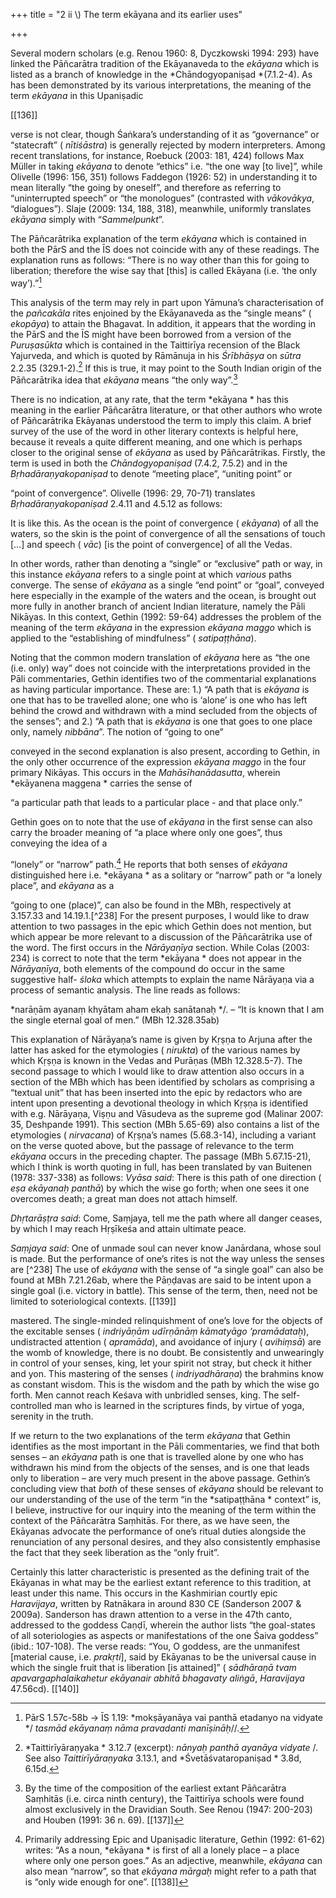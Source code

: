 +++
title = "2 ii \\) The term ekāyana and its earlier uses"

+++

Several modern scholars \(e.g. Renou 1960: 8, Dyczkowski 1994: 293\) have linked the Pāñcarātra tradition of the Ekāyanaveda to the *ekāyana* which is listed as a branch of knowledge in the *Chāndogyopaniṣad *\(7.1.2-4\). As has been demonstrated by its various interpretations, the meaning of the term *ekāyana* in this Upaniṣadic 

[^233]: 

    ĪS 16.5-7b: 
    
    > *brāhmaṇaḥ kṣatriyo vaiśyaḥ śūdro vā bhagavanmayaḥ */ *śraddhābhaktisamāyuktaḥ sampannaḥ śāntamānasaḥ *// *āstikaḥ satyasandhaś ca sadācārasamanvitaḥ */ *ācāryaṃ varayet* *pūrvaṃ bhagavacchāstrakovidam *// *tattvajñaṃ bhagavadbhaktaṃ bhagavadvaṃśasambhavam* /. 

[[136]] 

verse is not clear, though Śaṅkara’s understanding of it as “governance” or “statecraft” \( *nītiśāstra*\) is generally rejected by modern interpreters. Among recent translations, for instance, Roebuck \(2003: 181, 424\) follows Max Müller in taking *ekāyana* to denote “ethics” i.e. “the one way \[to live\]”, while Olivelle \(1996: 156, 351\) follows Faddegon \(1926: 52\) in understanding it to mean literally “the going by oneself”, and therefore as referring to “uninterrupted speech” or “the monologues” \(contrasted with *vākovākya*, “dialogues”\). Slaje \(2009: 134, 188, 318\), meanwhile, uniformly translates *ekāyana* simply with “*Sammelpunkt*”. 

The Pāñcarātrika explanation of the term *ekāyana* which is contained in both the PārS and the ĪS does not coincide with any of these readings. The explanation runs as follows: “There is no way other than this for going to liberation; therefore the wise say that \[this\] is called Ekāyana \(i.e. ‘the only way’\).”[^234] 

This analysis of the term may rely in part upon Yāmuna’s characterisation of the *pañcakāla* rites enjoined by the Ekāyanaveda as the “single means” \( *ekopāya*\) to attain the Bhagavat. In addition, it appears that the wording in the PārS and the ĪS might have been borrowed from a version of the *Puruṣasūkta* which is contained in the Taittirīya recension of the Black Yajurveda, and which is quoted by Rāmānuja in his *Śrībhāṣya* on *sūtra* 2.2.35 \(329.1-2\).[^235] If this is true, it may point to the South Indian origin of the Pāñcarātrika idea that *ekāyana* means “the only way”.[^236] 

There is no indication, at any rate, that the term *ekāyana * has this meaning in the earlier Pāñcarātra literature, or that other authors who wrote of Pāñcarātrika Ekāyanas understood the term to imply this claim. A brief survey of the use of the word in other literary contexts is helpful here, because it reveals a quite different meaning, and one which is perhaps closer to the original sense of *ekāyana* as used by Pāñcarātrikas. Firstly, the term is used in both the *Chāndogyopaniṣad* \(7.4.2, 7.5.2\) and in the *Bṛhadāraṇyakopaniṣad* to denote “meeting place”, “uniting point” or 

[^234]: PārS 1.57c-58b → ĪS 1.19: *mokṣāyanāya vai panthā etadanyo na vidyate */ *tasmād ekāyanaṃ* *nāma pravadanti manīṣināḥ*//. 

[^235]: *Taittirīyāraṇyaka * 3.12.7 \(excerpt\): *nānyaḥ panthā ayanāya vidyate* /. See also *Taittirīyāraṇyaka* 3.13.1, and *Śvetāśvataropaniṣad * 3.8d, 6.15d. 

[^236]: By the time of the composition of the earliest extant Pāñcarātra Saṃhitās \(i.e. circa ninth century\), the Taittirīya schools were found almost exclusively in the Dravidian South. See Renou \(1947: 200-203\) and Houben \(1991: 36 n. 69\). [[137]]

“point of convergence”. Olivelle \(1996: 29, 70-71\) translates *Bṛhadāraṇyakopaniṣad* 2.4.11 and 4.5.12 as follows: 

It is like this. As the ocean is the point of convergence \( *ekāyana*\) of all the waters, so the skin is the point of convergence of all the sensations of touch \[…\] and speech \( *vāc*\) \[is the point of convergence\] of all the Vedas. 

In other words, rather than denoting a “single” or “exclusive” path or way, in this instance *ekāyana* refers to a single point at which *various* paths converge. The sense of *ekāyana* as a single “end point” or “goal”, conveyed here especially in the example of the waters and the ocean, is brought out more fully in another branch of ancient Indian literature, namely the Pāli Nikāyas. In this context, Gethin \(1992: 59-64\) addresses the problem of the meaning of the term *ekāyana* in the expression *ekāyana maggo* which is applied to the “establishing of mindfulness” \( *satipaṭṭhāna*\). 

Noting that the common modern translation of *ekāyana* here as “the one \(i.e. only\) way” does not coincide with the interpretations provided in the Pāli commentaries, Gethin identifies two of the commentarial explanations as having particular importance. These are: 1.\) “A path that is *ekāyana* is one that has to be travelled alone; one who is ‘alone’ is one who has left behind the crowd and withdrawn with a mind secluded from the objects of the senses”; and 2.\) “A path that is *ekāyana* is one that goes to one place only, namely *nibbāna*”. The notion of “going to one” 

conveyed in the second explanation is also present, according to Gethin, in the only other occurrence of the expression *ekāyana maggo* in the four primary Nikāyas. This occurs in the *Mahāsīhanādasutta*, wherein *ekāyanena maggena * carries the sense of 

“a particular path that leads to a particular place - and that place only.” 

Gethin goes on to note that the use of *ekāyana* in the first sense can also carry the broader meaning of “a place where only one goes”, thus conveying the idea of a 

“lonely” or “narrow” path.[^237] He reports that both senses of *ekāyana* distinguished here i.e. *ekāyana * as a solitary or “narrow” path or “a lonely place”, and *ekāyana* as a 

[^237]: Primarily addressing Epic and Upaniṣadic literature, Gethin \(1992: 61-62\) writes: “As a noun, *ekāyana * is first of all a lonely place – a place where only one person goes.” As an adjective, meanwhile, *ekāyana* can also mean “narrow”, so that *ekāyana mārgaḥ* might refer to a path that is “only wide enough for one”. [[138]]

“going to one \(place\)”, can also be found in the MBh, respectively at 3.157.33 and 14.19.1.[^238] For the present purposes, I would like to draw attention to two passages in the epic which Gethin does not mention, but which appear be more relevant to a discussion of the Pāñcarātrika use of the word. The first occurs in the *Nārāyaṇīya* section. While Colas \(2003: 234\) is correct to note that the term *ekāyana * does not appear in the *Nārāyaṇīya*, both elements of the compound do occur in the same suggestive half- *śloka* which attempts to explain the name Nārāyaṇa via a process of semantic analysis. The line reads as follows: 

*narāṇām ayanaṃ khyātam aham ekaḥ sanātanaḥ */. – “It is known that I am the single eternal goal of men.” \(MBh 12.328.35ab\) 

This explanation of Nārāyaṇa’s name is given by Kṛṣṇa to Arjuna after the latter has asked for the etymologies \( *nirukta*\) of the various names by which Kṛṣṇa is known in the Vedas and Purāṇas \(MBh 12.328.5-7\). The second passage to which I would like to draw attention also occurs in a section of the MBh which has been identified by scholars as comprising a “textual unit” that has been inserted into the epic by redactors who are intent upon presenting a devotional theology in which Kṛṣṇa is identified with e.g. Nārāyaṇa, Viṣṇu and Vāsudeva as the supreme god \(Malinar 2007: 35, Deshpande 1991\). This section \(MBh 5.65-69\) also contains a list of the etymologies \( *nirvacana*\) of Kṛṣṇa’s names \(5.68.3-14\), including a variant on the verse quoted above, but the passage of relevance to the term *ekāyana* occurs in the preceding chapter. The passage \(MBh 5.67.15-21\), which I think is worth quoting in full, has been translated by van Buitenen \(1978: 337-338\) as follows: *Vyāsa said*: There is this path of one direction \( *eṣa ekāyanaḥ panthā*\) by which the wise go forth; when one sees it one overcomes death; a great man does not attach himself. 

*Dhṛtarāṣṭra said*: Come, Saṃjaya, tell me the path where all danger ceases, by which I may reach Hṛṣīkeśa and attain ultimate peace. 

*Saṃjaya said*: One of unmade soul can never know Janārdana, whose soul is made. But the performance of one’s rites is not the way unless the senses are [^238] The use of *ekāyana* with the sense of “a single goal” can also be found at MBh 7.21.26ab, where the Pāṇḍavas are said to be intent upon a single goal \(i.e. victory in battle\). This sense of the term, then, need not be limited to soteriological contexts. [[139]]

mastered. The single-minded relinquishment of one’s love for the objects of the excitable senses \( *indriyāṇām udīrṇānāṃ kāmatyāgo ’pramādataḥ*\), undistracted attention \( *apramāda*\), and avoidance of injury \( *avihiṃsā*\) are the womb of knowledge, there is no doubt. Be consistently and unwearingly in control of your senses, king, let your spirit not stray, but check it hither and yon. This mastering of the senses \( *indriyadhāraṇa*\) the brahmins know as constant wisdom. This is the wisdom and the path by which the wise go forth. Men cannot reach Keśava with unbridled senses, king. The self-controlled man who is learned in the scriptures finds, by virtue of yoga, serenity in the truth. 

If we return to the two explanations of the term *ekāyana* that Gethin identifies as the most important in the Pāli commentaries, we find that both senses – an *ekāyana* path is one that is travelled alone by one who has withdrawn his mind from the objects of the senses, and is one that leads only to liberation – are very much present in the above passage. Gethin’s concluding view that *both* of these senses of *ekāyana* should be relevant to our understanding of the use of the term “in the *satipaṭṭhāna * context” is, I believe, instructive for our inquiry into the meaning of the term within the context of the Pāñcarātra Saṃhitās. For there, as we have seen, the Ekāyanas advocate the performance of one’s ritual duties alongside the renunciation of any personal desires, and they also consistently emphasise the fact that they seek liberation as the “only fruit”. 

Certainly this latter characteristic is presented as the defining trait of the Ekāyanas in what may be the earliest extant reference to this tradition, at least under this name. This occurs in the Kashmirian courtly epic *Haravijaya*, written by Ratnākara in around 830 CE \(Sanderson 2007 & 2009a\). Sanderson has drawn attention to a verse in the 47th canto, addressed to the goddess Caṇḍī, wherein the author lists “the goal-states of all soteriologies as aspects or manifestations of the one Śaiva goddess” \(ibid.: 107-108\). The verse reads: “You, O goddess, are the unmanifest \[material cause, i.e. *prakṛti*\], said by Ekāyanas to be the universal cause in which the single fruit that is liberation \[is attained\]” \( *sādhāraṇā tvam* *apavargaphalaikahetur ekāyanair abhitā bhagavaty aliṅgā*, *Haravijaya* 47.56cd\). [[140]]
